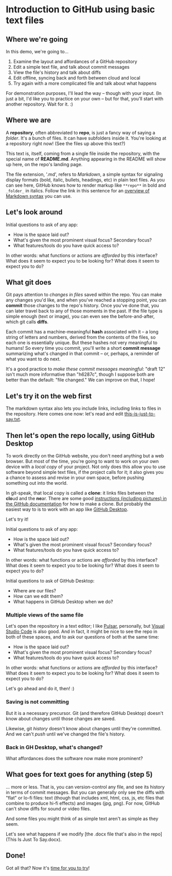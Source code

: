 # Introduction to GitHub using basic text files

## Where we're going
In this demo, we're going to...

1. Examine the layout and affordances of a GitHub repository
2. Edit a simple text file, and talk about commit messages
3. View the file's history and talk about diffs
4. Edit offline, syncing back and forth between cloud and local
5. Try again with a more complicated file and talk about what happens

For demonstration purposes, I'll lead the way –  though with your input. (In just a bit, I'd like you to practice on your own – but for that, you'll start with another repository. Wait for it. :)


## Where we are

A **repository**, often abbreviated to **repo**, is just a fancy way of saying a _folder_. It's a bunch of files. It can have subfolders inside it. You're looking at a repository right now! (See the files up above this text?)

This text is, itself, coming from a single file inside the repository, with the special name of **README.md**. Anything appearing in the README will show up here, on the repo's landing page.

The file extension, '.md', refers to _Markdown_, a simple syntax for signaling display formats (bold, italic, bullets, headings, etc) in plain text files. As you can see here, GitHub knows how to render markup like `**repo**` in bold and `_folder_` in italics. Follow the link in this sentence for an [overview of Markdown syntax](https://www.markdownguide.org/basic-syntax/) you can use.


## Let's look around

Initial questions to ask of any app:

- How is the space laid out?
- What's given the most prominent visual focus? Secondary focus?
- What features/tools do you have quick access to?

In other words: what functions or actions are _afforded_ by this interface? What does it seem to expect you to be looking for? What does it seem to expect you to do?



## What git does

Git pays attention to _changes in files_ saved within the repo. You can make any changes you'd like, and when you've reached a stopping point, you can **commit** those changes to the repo's history. Once you've done that, you can later travel back to any of those moments in the past. If the file type is simple enough (text or image), you can even see the before-and-after, which git calls **diffs**.

Each commit has a machine-meaningful **hash** associated with it – a long string of letters and numbers, derived from the contents of the files, so each one is essentially unique. But these hashes not very meaningful to humans! So every time you commit, you'll write a short **commit message** summarizing what's changed in that commit – or, perhaps, a reminder of what you want to do next.

It's a good practice to _make these commit messages meaningful_: "draft 12" isn't much more informative than "h6287c", though I suppose both are better than the default: "file changed." We can improve on that, I hope!

## Let's try it on the web first

The markdown syntax also lets you include links, including links to files in the repository. Here comes one now: let's read and  edit [this-is-just-to-say.txt](this-is-just-to-say.txt).


## Then let's open the repo locally, using  GitHub Desktop

To work directly on the GitHub website, you don't need anything but a web browser. But most of the time, you're going to want to work on your own device with a *local copy* of your project. Not only does this allow you to use software beyond simple text files, if the project calls for it; it also gives you a chance to assess and revise in your own space, before pushing something out into the world.

In git-speak, that local copy is called a **clone**: it links files between the **clo**ud and the **ne**ar. There are some good [instructions (including pictures) in the GitHub documentation](https://help.github.com/articles/cloning-a-repository) for how to make a clone. But probably the easiest way to is to work with an app like [GitHub Desktop](https://desktop.github.com/).

Let's try it!

Initial questions to ask of any app:

- How is the space laid out?
- What's given the most prominent visual focus? Secondary focus?
- What features/tools do you have quick access to?

In other words: what functions or actions are _afforded_ by this interface? What does it seem to expect you to be looking for? What does it seem to expect you to do?

Initial questions to ask of GitHub Desktop:
- Where are our files?
- How can we edit them?
- What happens in GitHub Desktop when we do?

### Multiple views of the same file

Let's open the repository in a text editor; I like [Pulsar](https://pulsar-edit.dev/), personally, but [Visual Studio Code](https://code.visualstudio.com/) is also good. And in fact, it might be nice to see the repo in both of these spaces, and to ask our questions of both at the same time:

- How is the space laid out?
- What's given the most prominent visual focus? Secondary focus?
- What features/tools do you have quick access to?

In other words: what functions or actions are _afforded_ by this interface? What does it seem to expect you to be looking for? What does it seem to expect you to do?

Let's go ahead and do it, then! :)

### Saving is not committing

But it is a necessary precursor. Git (and therefore GitHub Desktop) doesn't know about changes until those changes are saved.

Likewise, git _history_ doesn't know about changes until they're committed. And we can't _push_ until we've changed the file's history.

<!-- A good moral, there, or at least a mnemonic: if you want to change history, you've got to commit.  -->

### Back in GH Desktop, what's changed?

What affordances does the software now make more prominent?

## What goes for text goes for anything (step 5)

... more or less. That is, you can version-control any file, and see its history in terms of commit messages. But you can generally only see the diffs with "flat" or lo-fi files: text (though that includes xml, html, css, js, etc files that combine to produce hi-fi effects) and images (jpg, png). For now, GitHub can't show diffs for sound or video files.

And some files you might think of as simple text aren't as simple as they seem.

Let's see what happens if we modify [the .docx file that's also in the repo](This Is Just To Say.docx).


## Done!

Got all that? Now it's [time for you to try](https://github.com/benmiller314/dsam-gh-practice)!
